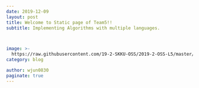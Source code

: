 ```yaml
---
date: 2019-12-09
layout: post
title: Welcome to Static page of Team5!!
subtitle: Implementing Algorithms with multiple languages.



image: >-
  https://raw.githubusercontent.com/19-2-SKKU-OSS/2019-2-OSS-L5/master/assets/img/uploads/images.jpg
category: blog

author: wjun0830
paginate: true
---
```


